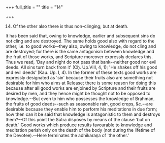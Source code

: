 +++
full_title = ""
title = "14"

+++


14. Of the other also there is thus non-clinging; but at death.

It has been said that, owing to knowledge, earlier and subsequent sins do not cling and are destroyed. The same holds good also with regard to the other, i.e. to good works--they also, owing to knowledge, do not cling and are destroyed; for there is the same antagonism between knowledge and the fruit of those works, and Scripture moreover expressly declares this. Thus we read, 'Day and night do not pass that bank--neither good nor evil deeds. All sins turn back from it' (Cḥ. Up.VIII, 4, 1); 'He shakes off his good and evil deeds' (Kau. Up. I, 4). In the former of these texts good works are expressly designated as 'sin' because their fruits also are something not desirable for him who aims at Release; there is some reason for doing this because after all good works are enjoined by Scripture and their fruits are desired by men, and they hence might be thought not to be opposed to knowledge.--But even to him who possesses the knowledge of Brahman, the fruits of good deeds--such as seasonable rain, good crops, &c.--are desirable because they enable him to perform his meditations in due form; how then can it be said that knowledge is antagonistic to them and destroys them?--Of this point the Sūtra disposes by means of the clause 'but on death.' Good works which produce results favourable to knowledge and meditation perish only on the death of the body (not during the lifetime of the Devotee).--Here terminates the adhikaraṇa of 'the other.'

